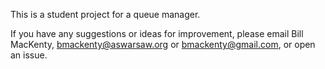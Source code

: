 This is a student project for a queue manager. 

If you have any suggestions or ideas for improvement, please email Bill MacKenty, bmackenty@aswarsaw.org or bmackenty@gmail.com, or open an issue. 
